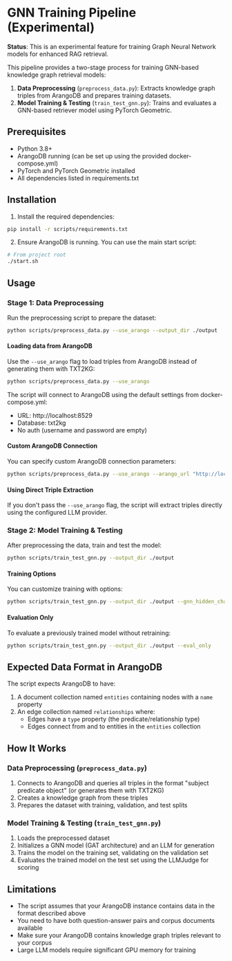 # GNN Training Pipeline (Experimental)

**Status**: This is an experimental feature for training Graph Neural Network models for enhanced RAG retrieval.

This pipeline provides a two-stage process for training GNN-based knowledge graph retrieval models:

1. **Data Preprocessing** (`preprocess_data.py`): Extracts knowledge graph triples from ArangoDB and prepares training datasets.
2. **Model Training & Testing** (`train_test_gnn.py`): Trains and evaluates a GNN-based retriever model using PyTorch Geometric.

## Prerequisites

- Python 3.8+
- ArangoDB running (can be set up using the provided docker-compose.yml)
- PyTorch and PyTorch Geometric installed
- All dependencies listed in requirements.txt

## Installation

1. Install the required dependencies:

```bash
pip install -r scripts/requirements.txt
```

2. Ensure ArangoDB is running. You can use the main start script:

```bash
# From project root
./start.sh
```

## Usage

### Stage 1: Data Preprocessing

Run the preprocessing script to prepare the dataset:

```bash
python scripts/preprocess_data.py --use_arango --output_dir ./output
```

#### Loading data from ArangoDB

Use the `--use_arango` flag to load triples from ArangoDB instead of generating them with TXT2KG:

```bash
python scripts/preprocess_data.py --use_arango
```

The script will connect to ArangoDB using the default settings from docker-compose.yml:
- URL: http://localhost:8529
- Database: txt2kg
- No auth (username and password are empty)

#### Custom ArangoDB Connection

You can specify custom ArangoDB connection parameters:

```bash
python scripts/preprocess_data.py --use_arango --arango_url "http://localhost:8529" --arango_db "your_db" --arango_user "username" --arango_password "password"
```

#### Using Direct Triple Extraction

If you don't pass the `--use_arango` flag, the script will extract triples directly using the configured LLM provider.

### Stage 2: Model Training & Testing

After preprocessing the data, train and test the model:

```bash
python scripts/train_test_gnn.py --output_dir ./output
```

#### Training Options

You can customize training with options:

```bash
python scripts/train_test_gnn.py --output_dir ./output --gnn_hidden_channels 2048 --num_gnn_layers 6 --epochs 5 --batch_size 2
```

#### Evaluation Only

To evaluate a previously trained model without retraining:

```bash
python scripts/train_test_gnn.py --output_dir ./output --eval_only
```

## Expected Data Format in ArangoDB

The script expects ArangoDB to have:

1. A document collection named `entities` containing nodes with a `name` property
2. An edge collection named `relationships` where:
   - Edges have a `type` property (the predicate/relationship type)
   - Edges connect from and to entities in the `entities` collection

## How It Works

### Data Preprocessing (`preprocess_data.py`)
1. Connects to ArangoDB and queries all triples in the format "subject predicate object" (or generates them with TXT2KG)
2. Creates a knowledge graph from these triples
3. Prepares the dataset with training, validation, and test splits

### Model Training & Testing (`train_test_gnn.py`)
1. Loads the preprocessed dataset
2. Initializes a GNN model (GAT architecture) and an LLM for generation
3. Trains the model on the training set, validating on the validation set
4. Evaluates the trained model on the test set using the LLMJudge for scoring

## Limitations

- The script assumes that your ArangoDB instance contains data in the format described above
- You need to have both question-answer pairs and corpus documents available
- Make sure your ArangoDB contains knowledge graph triples relevant to your corpus
- Large LLM models require significant GPU memory for training 